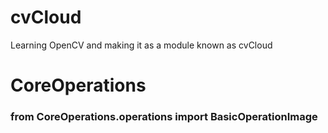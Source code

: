# cvCloud
Learning OpenCV and making it as a module known as cvCloud

# CoreOperations
### from CoreOperations.operations import BasicOperationImage<br>
  
